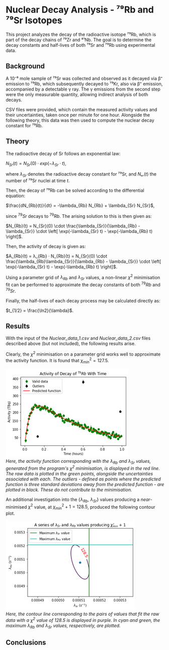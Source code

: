 
# Nuclear Decay Analysis - ⁷⁹Rb and ⁷⁹Sr Isotopes

This project analyzes the decay of the radioactive isotope ⁷⁹Rb, which is part of the decay chains of ⁷⁹Zr and ⁸¹Nb. The goal is to determine the decay constants and half-lives of both ⁷⁹Sr and ⁷⁹Rb using experimental data.

## Background

A 10⁻⁶ mole sample of ⁷⁹Sr was collected and observed as it decayed via β⁺ emission to ⁷⁹Rb, which subsequently decayed to ⁷⁹Kr, also via β⁺ emission, accompanied by a detectable γ ray. The γ emissions from the second step were the only measurable quantity, allowing indirect analysis of both decays.

CSV files were provided, which contain the measured activity values and their uncertainties, taken once per minute for one hour. Alongside the following theory, this data was then used to compute the nuclear decay constant for ⁷⁹Rb. 

## Theory

The radioactive decay of Sr follows an exponential law:

$N_{Sr}(t) = N_{Sr}(0) · exp(−λ_{Sr}·t)$,

where $λ_{Sr}$ denotes the radioactive decay constant for ⁷⁹Sr, and $Nₛᵣ(t)$ the number of ⁷⁹Sr nuclei at time $t$. 

Then, the decay of ⁷⁹Rb can be solved according to the differential equation:

$\frac{dN_{Rb}(t)}{dt} = -\lambda_{Rb} N_{Rb} + \lambda_{Sr} N_{Sr}$,

since $^{79}Sr$ decays to $^{79}Rb$. The arising solution to this is then given as: 

$N_{Rb}(t) = N_{Sr}(0) \cdot \frac{\lambda_{Sr}}{\lambda_{Rb} - \lambda_{Sr}} \cdot \left[ \exp(-\lambda_{Sr} t) - \exp(-\lambda_{Rb} t) \right]$.

Then, the activity of decay is given as: 

$A_{Rb}(t) = λ_{Rb} · N_{Rb}(t) = N_{Sr}(0) \cdot \frac{\lambda_{Rb}\lambda_{Sr}}{\lambda_{Rb} - \lambda_{Sr}} \cdot \left[ \exp(-\lambda_{Sr} t) - \exp(-\lambda_{Rb} t) \right]$.

Using a parameter grid of $\lambda_{Rb}$ and $\lambda_{Sr}$ values, a non-linear $\chi^2$ minimisation fit can be performed to approximate the decay constants of both $^{79}Rb$ and $^{79}Sr$.

Finally, the half-lives of each decay process may be calculated directly as: 

$t_{1/2} = \frac{\ln2}{\lambda}$.

## Results

With the input of the *Nuclear_data_1.csv* and *Nuclear_data_2.csv* files described above (but not included), the following results arise.

Clearly, the $\chi^2$ minimisation on a parameter grid works well to approximate the activity function. It is found that $\chi_{min}^2 = 127.5$.

![Activity vs Time](assets/nuclear_decay_plot.png) \
*Here, the activity function corresponding with the $\lambda_{Rb}$ and $\lambda_{Sr}$ values, generated from the program's $\chi^2$ minimisation, is displayed in the red line. The raw data is plotted in the green points, alongside the uncertainties associated with each. The outliers - defined as points where the predicted function is three standard deviations away from the predicted function - are plotted in black. These do not contribute to the minimisation.*

An additional investigation into the {$\lambda_{Rb}$, $\lambda_{Sr}$} values producing a *near*-minimised $\chi^2$ value, at $\chi_{min}^2 + 1 = 128.5$, produced the following contour plot.

![$\chi^2$ Contour Plot](assets/chi_squared_contour_plot.png) \
*Here, the contour line corresponding to the pairs of values that fit the raw data with a $\chi^2$ value of $128.5$ is displayed in purple. In cyan and green, the maximum $\lambda_{Rb}$ and $\lambda_{Sr}$ values, respectively, are plotted.*

## Conclusions




